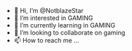 - 👋 Hi, I’m @NotblazeStar
- 👀 I’m interested in GAMING
- 🌱 I’m currently learning in GAMING
- 💞️ I’m looking to collaborate on gaming
- 📫 How to reach me ...

<!---
NotblazeStar/NotblazeStar is a ✨ special ✨ repository because its `README.md` (this file) appears on your GitHub profile.
You can click the Preview link to take a look at your changes.
--->
